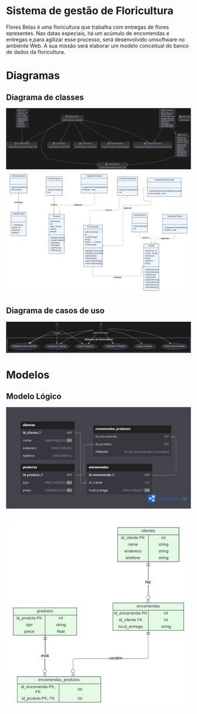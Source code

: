 # Sistema de gestão de Floricultura
Flores Belas é uma floricultura que trabalha com entregas de flores epresentes. Nas datas especiais, há um acúmulo de encomendas e entregas e,para agilizar esse processo, será desenvolvido umsoftware no ambiente Web. A sua missão será elaborar um modelo conceitual do banco de dados da floricultura. 
# Diagramas

## Diagrama de classes
![Diagrama de Classes](https://github.com/carlosfernandescrypt/floricultura-swing/blob/main/imgs/diagrama_classes.png)
![Diagrama de Classes](https://github.com/carlosfernandescrypt/floricultura-swing/blob/main/imgs/UML%20class.png)

## Diagrama de casos de uso
![Diagrama de Casos de uso](https://github.com/carlosfernandescrypt/floricultura-swing/blob/main/imgs/diagrama_caso_de_uso.png)

# Modelos

## Modelo Lógico
  ![Modelo Lógico](https://github.com/carlosfernandescrypt/floricultura-swing/blob/main/imgs/modelo_l%C3%B3gico)
##
  ![Modelo Conceitual](https://github.com/carlosfernandescrypt/floricultura-swing/blob/main/imgs/UML%20class(1).png)

